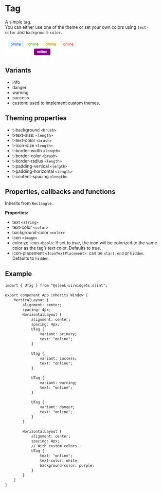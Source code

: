 # Tag
A simple tag.  
You can either use one of the theme or set your own colors using `text-color` and `background-color`.

![tag presentation](images/tag.png)

## Variants
- info
- danger
- warning
- success
- custom: used to implement custom themes.

## Theming properties
- t-background `<brush>`
- t-text-size: `<length>`
- t-text-color `<brush>`
- t-icon-size `<length>`
- t-border-width `<length>`
- t-border-color `<brush>`
- t-border-radius `<length>`
- t-padding-vertical `<length>`
- t-padding-horizontal `<length>`
- t-content-spacing `<length>`

## Properties, callbacks and functions
Inherits from `Rectangle`.   

**Properties:**
- text `<string>`
- text-color `<color>`
- background-color `<color>`
- icon `<image>`
- colorize-icon `<bool>`: If set to true, the icon will be colorized to the same color as the tag’s text color. Defaults to true.
- icon-placement `<IconTextPlacement>`: can be `start`, `end` or `hidden`. Defaults to `hidden`.

## Example
```slint
import { UTag } from "@sleek-ui/widgets.slint";

export component App inherits Window {
	VerticalLayout {
		alignment: center;
		spacing: 4px;
		HorizontalLayout {
			alignment: center;
			spacing: 4px;
			UTag {
				variant: primary;
				text: "online";
			}

			UTag {
				variant: success;
				text: "online";
			}

			UTag {
				variant: warning;
				text: "online";
			}

			UTag {
				variant: danger;
				text: "online";
			}
		}

		HorizontalLayout {
			alignment: center;
			spacing: 4px;
			// With custom colors.
			UTag {
				text: "online";
				text-color: white;
				background-color: purple;
			}
		}
	}
}
```
